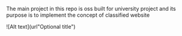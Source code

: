 The main project in this repo is oss built for university project and its purpose is to implement the concept of classified website

![Alt text](url"Optional title")
